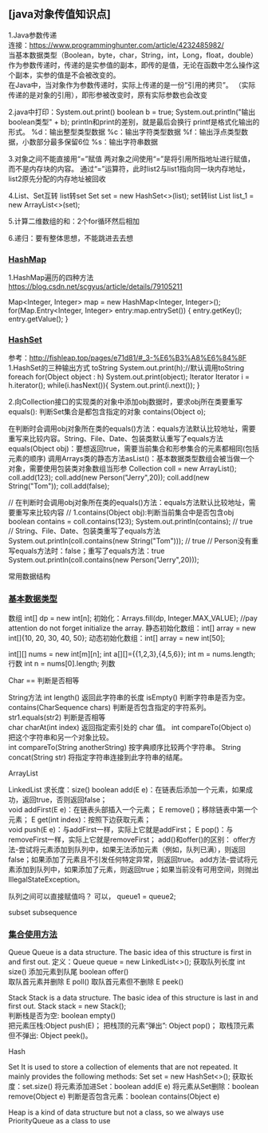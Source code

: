 ## [java对象传值知识点]

1.Java参数传递</br>
连接：https://www.programminghunter.com/article/4232485982/</br>
当基本数据类型（Boolean，byte，char，String，int，Long，float，double）作为参数传递时，传递的是实参值的副本，即传的是值，无论在函数中怎么操作这个副本，实参的值是不会被改变的。</br>
在Java中，当对象作为参数传递时，实际上传递的是一份“引用的拷贝”。 （实际传递的是对象的引用），即形参被改变时，原有实际参数也会改变</br>

2.java中打印：System.out.print()
boolean b = true;
System.out.println("输出boolean类型" + b);
println和print的差别，就是最后会换行
printf是格式化输出的形式。
%d：输出整型类型数据
%c：输出字符类型数据
%f：输出浮点类型数据，小数部分最多保留6位
%s：输出字符串数据

3.对象之间不能直接用“=”赋值
两对象之间使用“=”是将引用所指地址进行赋值，而不是内存块的内容。
通过“=”运算符，此时list2与list1指向同一块内存地址，list2原先分配的内存地址被回收

4.List、Set互转
list转set Set<String> set = new HashSet<>(list);
set转list List<String> list_1 = new ArrayList<>(set);

5.计算二维数组的和：2个for循环然后相加
  
6.递归：要有整体思想，不能跳进去去想
  
### [HashMap]()
1.HashMap遍历的四种方法
https://blog.csdn.net/scgyus/article/details/79105211

Map<Integer, Integer> map = new HashMap<Integer, Integer>();
for(Map.Entry<Integer, Integer> entry:map.entrySet()) {
  entry.getKey();
  entry.getValue();
}

### [HashSet]()
参考：http://fishleap.top/pages/e71d81/#_3-%E6%B3%A8%E6%84%8F
1.HashSet的三种输出方式
 toString  		System.out.print(h);//默认调用toString
 foreach    for(Object object : h)  System.out.print(object);
 Iterator   Iterator i = h.iterator();  while(i.hasNext()){ System.out.print(i.next()); }

2.向Collection接口的实现类的对象中添加obj数据时，要求obj所在类要重写equals():
判断Set集合是都包含指定的对象  contains(Object o);

在判断时会调用obj对象所在类的equals()方法：equals方法默认比较地址，需要重写来比较内容。String、File、Date、包装类默认重写了equals方法
equals(Object obj)：要想返回true，需要当前集合和形参集合的元素都相同(包括元素的顺序)
调用Arrays类的静态方法asList()：基本数据类型数组会被当做一个对象，需要使用包装类对象数组当形参
Collection coll = new ArrayList();
coll.add(123);
coll.add(new Person("Jerry",20));
coll.add(new String("Tom"));
coll.add(false);

// 在判断时会调用obj对象所在类的equals()方法：equals方法默认比较地址，需要重写来比较内容
// 1.contains(Object obj):判断当前集合中是否包含obj
boolean contains = coll.contains(123);
System.out.println(contains);	// true
// String、File、Date、包装类重写了equals方法
System.out.println(coll.contains(new String("Tom")));	// true
// Person没有重写equals方法时：false；重写了equals方法：true
System.out.println(coll.contains(new Person("Jerry",20)));

常用数据结构

### [基本数据类型]()

数组
int[] dp = new int[n];
初始化：Arrays.fill(dp, Integer.MAX_VALUE);  //pay attention do not forget initialize the array.
静态初始化数组：int[] array = new int[]{10, 20, 30, 40, 50};
动态初始化数组：int[] array = new int[50];  

int[][] nums = new int[m][n];
int a[][]={{1,2,3},{4,5,6}};
int m = nums.length;   行数
int n = nums[0].length;   列数
  
  
Char 
==  判断是否相等 
  
String方法
int length() 返回此字符串的长度
isEmpty() 判断字符串是否为空。 
contains(CharSequence chars) 判断是否包含指定的字符系列。
str1.equals(str2) 判断是否相等  
char charAt(int index) 返回指定索引处的 char 值。
int compareTo(Object o) 把这个字符串和另一个对象比较。  
int compareTo(String anotherString) 按字典顺序比较两个字符串。
String concat(String str) 将指定字符串连接到此字符串的结尾。

ArrayList
  
LinkedList
求长度：size()
boolean add(E e)：在链表后添加一个元素，如果成功，返回true，否则返回false；  
void addFirst(E e)：在链表头部插入一个元素；
E remove()；移除链表中第一个元素；
E get(int index)：按照下边获取元素；  
void push(E e)：与addFirst一样，实际上它就是addFirst；
E pop()：与removeFirst一样，实际上它就是removeFirst；
add()和offer()的区别：
offer方法-尝试将元素添加到队列中，如果无法添加元素（例如，队列已满），则返回false；如果添加了元素且不引发任何特定异常，则返回true。
add方法-尝试将元素添加到队列中，如果添加了元素，则返回true；如果当前没有可用空间，则抛出IllegalStateException。 
    
队列之间可以直接赋值吗？ 可以， queue1 = queue2;
  

subset subsequence    
  
### [集合使用方法]()
  
Queue 
Queue is a data structure. The basic idea of this structure is first in and first out.
定义：Queue<String> queue = new LinkedList<>();
获取队列长度 int size()
添加元素到队尾 boolean offer()  
取队首元素并删除	E poll()
取队首元素但不删除	E peek()
  
Stack
Stack is a data structure. The basic idea of this structure is last in and first out.
Stack<Character> stack = new Stack<Character>();  
判断栈是否为空: boolean empty()	 
把元素压栈:Object push(E)；
把栈顶的元素“弹出”: Object pop()；
取栈顶元素但不弹出: Object peek()。  
    
Hash
  
Set 
It is used to store a collection of elements that are not repeated. It mainly provides the following methods:
Set<String> set = new HashSet<>();
获取长度：set.size()
将元素添加进Set<E>：boolean add(E e)
将元素从Set<E>删除：boolean remove(Object e)
判断是否包含元素：boolean contains(Object e)
  
Heap
is a kind of data structure but not a class, so we always use PriorityQueue as a class to use
  


  
  
  
  
  


